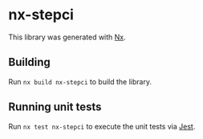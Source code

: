 # nx-stepci

This library was generated with [Nx](https://nx.dev).

## Building

Run `nx build nx-stepci` to build the library.

## Running unit tests

Run `nx test nx-stepci` to execute the unit tests via [Jest](https://jestjs.io).
